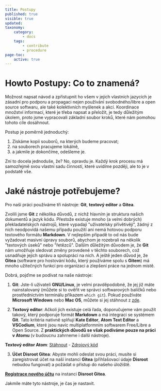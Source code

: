 ```yaml
---
title: Postupy
published: true
visible: true
updated:
taxonomy:
    category:
        - docs
    tags:
        - contribute
        - procedure
page-toc:
    active: true
---
```


# Howto Postupy: Co to znamená?
Možnost napsat návod a zpřístupnit ho všem v jejich vlastních jazycích je zásadní pro podporu a propagaci nejen používání svobodného/libre a open source softwaru, ale také kolektivních myšlenek a akcí. Koordinace množství informací, které je třeba napsat a přeložit, je tedy důležitým úkolem, proto jsme vypracovali základní soubor kroků, které nám pomohou tohoto cíle dosáhnout.

Postup je poměrně jednoduchý:
1. Získáme kopii souborů, na kterých budeme pracovat;
2. na souborech pracujeme lokálně,
3. a jakmile je dokončíme, odešleme je.

Zní to docela jednoduše, že? No, opravdu je. Každý krok procesu má samozřejmě svou vlastní sadu činností, které uvidíme později, ale to je v podstatě vše.

# Jaké nástroje potřebujeme?
Pro naši práci používáme tři nástroje: **Git**, **textový editor** a **Gitea**.

Zvolili jsme **Git** z několika důvodů, z nichž hlavním je struktura našich dokumentů a jazyk kódu. Přestože existuje mnoho (a velmi dobrých) překladatelských nástrojů, které vypadají "uživatelsky přívětivěji", žádný z nich neodpovídá našemu případu použití ani nemá hotovou podporu textového formátu **Markdown**. V nejlepším případě to od nás bude vyžadovat masivní úpravy souborů, abychom je rozebrali na několik "textových úseků" nebo "řetězců". Dalším důležitým důvodem je, že **Git** nám umožňuje sledovat změny provedené v těchto souborech, což usnadňuje jejich správu a spolupráci na nich. A ještě jeden důvod je, že **Gitea** (software pro hostování kódu, který používáme spolu s **Gitem**) má mnoho užitečných funkcí pro organizaci a zlepšení práce na jednom místě.

Dobrá, pojďme se podívat na naše nástroje:

1. **Git**: Jste-li uživateli **GNU/Linux**, je velmi pravděpodobné, že jej již máte nainstalovaný (můžete si to ověřit ve správci softwarových balíčků nebo prostřednictvím terminálu příkazem `which git`). Pokud používáte **Microsoft Windows** nebo **Mac OS**, můžete si jej stáhnout z [zde](https://git-scm.com/downloads).

2. **Textový editor**: Ačkoli jich existuje celá řada, doporučujeme vám použít takový, který podporuje formát **Markdown** a má integraci se systémem **Git**. Tato kritéria nativně splňují **Kate Editor**, **Atom Text Editor** a **VSCodium**, které jsou navíc multiplatformním softwarem Free/Libre a Open Source. Z **praktických důvodů se však podíváme pouze na práci v Atomu** (v budoucnu zahrneme i další nástroje).

  **Textový editor Atom**: [Stáhnout](https://atom.io/) - [Zdrojový kód](https://github.com/atom/atom)

3. **Účet Disroot Gitea**: Abyste mohli odeslat svou práci, musíte si zaregistrovat účet na naší instanci **Gitea** (přihlašovací údaje **Disroot** nebudou fungovat) a požádat o přístup do našeho úložiště.

  [**Registrace nového účtu**](https://git.disroot.org/user/sign_up) na instanci **Disroot Gitea**.

Jakmile máte tyto nástroje, je čas je nastavit.
